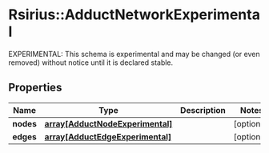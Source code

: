 # Rsirius::AdductNetworkExperimental

EXPERIMENTAL: This schema is experimental and may be changed (or even removed) without notice until it is declared stable.

## Properties
Name | Type | Description | Notes
------------ | ------------- | ------------- | -------------
**nodes** | [**array[AdductNodeExperimental]**](AdductNodeExperimental.md) |  | [optional] 
**edges** | [**array[AdductEdgeExperimental]**](AdductEdgeExperimental.md) |  | [optional] 


